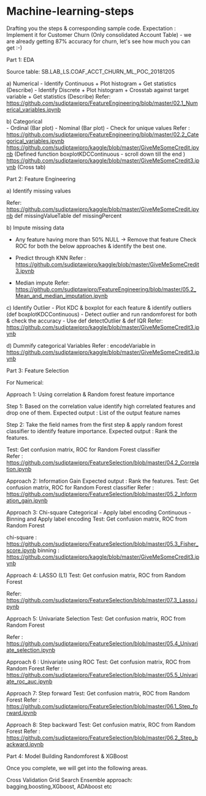 # Machine-learning-steps

Drafting you the steps & corresponding sample code. 
Expectation  : Implement it for Customer Churn (Only consolidated Account Table) - we are already getting 87% accuracy for churn, let's see how much you can get :-) 

Part 1: EDA 

Source table: SB.LAB_LS.COAF_ACCT_CHURN_ML_POC_20181205

a) Numerical
      - Identify Continuous +  Plot histogram + Get statistics (Describe)
      - Identify Discrete + Plot histogram + Crosstab against target variable + Get statistics (Describe)
Refer:  https://github.com/sudiptawipro/FeatureEngineering/blob/master/02.1_Numerical_variables.ipynb   

b) Categorical  
      - Ordinal (Bar plot)
      - Nominal  (Bar plot)
      - Check for unique values
Refer : 
https://github.com/sudiptawipro/FeatureEngineering/blob/master/02.2_Categorical_variables.ipynb  
https://github.com/sudiptawipro/kaggle/blob/master/GiveMeSomeCredit.ipynb  (Defined function boxplotKDCContinuous - scroll down till the end ) 
https://github.com/sudiptawipro/kaggle/blob/master/GiveMeSomeCredit3.ipynb (Cross tab)


Part 2: Feature Engineering 

a)  Identify missing values 

Refer: https://github.com/sudiptawipro/kaggle/blob/master/GiveMeSomeCredit.ipynb
	 def missingValueTable
	 def missingPercent   

b) Impute missing data  

   - Any feature having more than 50% NULL -> Remove that feature
     Check ROC for both the below approaches & identify the best one.
 
   - Predict through KNN
     Refer : https://github.com/sudiptawipro/kaggle/blob/master/GiveMeSomeCredit3.ipynb
  -  Median impute 
     Refer: https://github.com/sudiptawipro/FeatureEngineering/blob/master/05.2_Mean_and_median_imputation.ipynb


c)  Identify Outlier
    - Plot KDC & boxplot for each feature & identify outliers (def boxplotKDCContinuous)
    - Detect outlier and run randomforest for both & check the accuracy 
    -  Use def detectOutlier & def IQR 
    Refer: https://github.com/sudiptawipro/kaggle/blob/master/GiveMeSomeCredit3.ipynb

d) Dummify categorical Variables
    Refer : encodeVariable in https://github.com/sudiptawipro/kaggle/blob/master/GiveMeSomeCredit3.ipynb

Part 3: Feature Selection 

For Numerical:

Approach 1: Using correlation & Random forest feature importance 

Step 1: 
Based on the correlation value identify high correlated features and drop one of them.
Expected output : List of the output feature names

Step 2:
Take the field names from the first step & apply random forest classifier to identify feature importance.
Expected output : Rank the features.

Test: Get confusion matrix, ROC for Random Forest classifier  
Refer : https://github.com/sudiptawipro/FeatureSelection/blob/master/04.2_Correlation.ipynb  
 
Approach 2: Information Gain
Expected output : Rank the features.
Test: Get confusion matrix, ROC for Random Forest classifier
Refer : https://github.com/sudiptawipro/FeatureSelection/blob/master/05.2_Information_gain.ipynb  

Approach 3: Chi-square 
Categorical - Apply label encoding 
Continuous - Binning and Apply label encoding 
Test: Get confusion matrix, ROC from Random Forest

chi-square : https://github.com/sudiptawipro/FeatureSelection/blob/master/05.3_Fisher_score.ipynb
binning : https://github.com/sudiptawipro/kaggle/blob/master/GiveMeSomeCredit3.ipynb

Approach 4: LASSO (L1)
Test: Get confusion matrix, ROC from Random Forest

Refer: https://github.com/sudiptawipro/FeatureSelection/blob/master/07.3_Lasso.ipynb 
 
Approach 5: Univariate Selection 
Test: Get confusion matrix, ROC from Random Forest

Refer : https://github.com/sudiptawipro/FeatureSelection/blob/master/05.4_Univariate_selection.ipynb 
 
Approach 6 : Univariate using ROC
Test: Get confusion matrix, ROC from Random Forest
Refer : https://github.com/sudiptawipro/FeatureSelection/blob/master/05.5_Univariate_roc_auc.ipynb

Approach 7: Step forward
Test: Get confusion matrix, ROC from Random Forest
Refer : https://github.com/sudiptawipro/FeatureSelection/blob/master/06.1_Step_forward.ipynb 
 
Approach 8: Step backward
Test: Get confusion matrix, ROC from Random Forest
Refer : https://github.com/sudiptawipro/FeatureSelection/blob/master/06.2_Step_backward.ipynb 
 
Part 4: Model Building
Randomforest & XGBoost  

Once you complete, we will get into the following areas.

Cross Validation
Grid Search
Ensemble approach: bagging,boosting,XGboost, ADAboost etc
